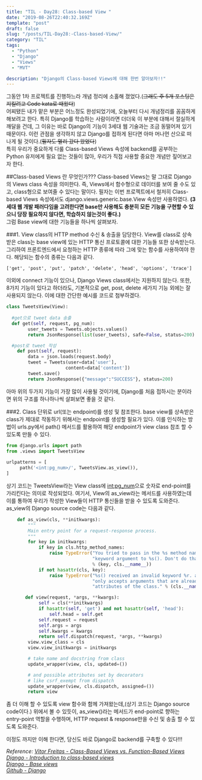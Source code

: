 ```yaml
---
title: "TIL - Day28: Class-based View "
date: "2019-08-26T22:40:32.169Z"
template: "post"
draft: false
slug: "/posts/TIL-Day28:-Class-based-View/"
category: "TIL"
tags:
  - "Python"
  - "Django"
  - "Views"
  - "MVT"

description: "Django의 Class-based Views에 대해 한번 알아보자!!"
---
```

그동안 1차 프로젝트를 진행하느라 개념 정리에 소홀해 졌었다.(~~그래도 주 5개 포스팅은 지킬려고 Code kata로 때웠다~~)</br>
어찌됐든 내가 맡은 부분은 어느정도 완성되었기에, 오늘부터 다시 개념정리를 꼼꼼하게 해보려고 한다. 특히 Django를 학습하는 사람이라면 더더욱 이 부분에 대해서 절실하게 깨달을 건데,
그 이유는 바로 Django의 기능이 3세대 웹 기술과는 조금 동떨어져 있기 때문이다. 이런 관점을 생각하지 않고 Django를 접하게 된다면 아마 머나먼 산으로 떠나게 될 것이다.(~~필자도 멀리 갔다 왔었다~~)</br>
특히 우리가 중요하게 다룰 Class-based Views 속성에 backend를 공부하는 Python 유저에게 필요 없는 것들이 많아, 우리가 직접 사용할 중요한 개념만 짚어보고자 한다.

##Class-based Views 란 무엇인가???
Class-based Views는 말 그대로 Django의 Views class 속성을 의미한다. 즉, Views에서 함수형으로 데이터를 보여 줄 수도 있고, class형으로 보여줄 수 있다는 말이다. 필자는 이번 프로젝트에서 철저히 Class-based Views 속성에서도 django.views.generic.base.View 속성만 사용하였다. __(3세대 웹 개발 패러다임을 고려한다면 base만 사용해도 충분히 모든 기능을 구현할 수 있으니 당장 필요하지 않다면, 학습하지 않는것이 좋다.)__</br> 그럼 Base view에 대한 기능들을 하나씩 살펴보자.

###1. View class의 HTTP method 수신 & 송출을 담당한다.
View를 class로 상속 받은 class는 base view에 있는 HTTP 통신 프로토콜에 대한 기능들 또한 상속받는다. 그리하여 프론트엔드에서 요청하는 HTTP 종류에 따라 그에 맞는 함수를 사용하여야 한다. 해당되는 함수의 종류는 다음과 같다.
```
['get', 'post', 'put', 'patch', 'delete', 'head', 'options', 'trace']
```
이외에 connect 기능이 있으나, Django Views class에서는 지원하지 않는다.
또한, 8가지 기능이 있다고 하더라도, 기본적으로 get, post, delete 세가지 기능 외에는 잘 사용되지 않는다. 이에 대한 간단한 예시를 코드로 첨부하겠다.
```python
class TweetsView(View):
	
  #get으로 tweet data 송출
  def get(self, request, pg_num):
		user_tweets = Tweets.objects.values()
		return JsonResponse(list(user_tweets), safe=False, status=200)

  #post로 tweet 작성
	def post(self, request):
		data = json.loads(request.body)
		tweet = Tweets(user=data['user'],
				      content=data['content'])
		tweet.save()
		return JsonResponse({"message":"SUCCESS"}, status=200)
```
아마 위의 두가지 기능이 가장 많이 사용될 것이기에, Django를 처음 접하시는 분이라면 위의 구조를 하나하나씩 살펴보면 좋을 것 같다.

###2. Class 단위로 url(또는 endpoint)를 생성 및 참조한다.
base view를 상속받은 class가 제대로 작동하기 위해서는 endpoint를 생성할 필요가 있다. 이를 인식하는 방법이 urls.py에서 path() 메서드를 활용하여 해당 endpoint가 view class 참조 할 수 있도록 만들 수 있다.

```python
from django.urls import path 
from .views import TweetsView
 
urlpatterns = [
     path('<int:pg_num>/', TweetsView.as_view()),
]
```
상기 코드는 TweetsView라는 View class에 <int:pg_num>으로 숫자로 end-point를 가리킨다는 의미로 작성되었다. 여기서, View의 as_view라는 메서드를 사용하였는데 이를 통하여 우리가 작성한 View들이 HTTP 통신들을 받을 수 있도록 도와준다. as_view의 Django source code는 다음과 같다.

```python
    def as_view(cls, **initkwargs):
        """
        Main entry point for a request-response process.
        """
        for key in initkwargs:
            if key in cls.http_method_names:
                raise TypeError("You tried to pass in the %s method name as a "
                                "keyword argument to %s(). Don't do that."
                                % (key, cls.__name__))
            if not hasattr(cls, key):
                raise TypeError("%s() received an invalid keyword %r. as_view "
                                "only accepts arguments that are already "
                                "attributes of the class." % (cls.__name__, key))

       def view(request, *args, **kwargs):
            self = cls(**initkwargs)
            if hasattr(self, 'get') and not hasattr(self, 'head'):
                self.head = self.get
            self.request = request
            self.args = args
            self.kwargs = kwargs
            return self.dispatch(request, *args, **kwargs)
        view.view_class = cls
        view.view_initkwargs = initkwargs

        # take name and docstring from class
        update_wrapper(view, cls, updated=())

        # and possible attributes set by decorators
        # like csrf_exempt from dispatch
        update_wrapper(view, cls.dispatch, assigned=())
        return view
```
좀 더 이해 할 수 있도록 view 함수와 함께 가져왔는데,(상기 코드는 Django source code이다.) 위에서 볼 수 있듯이, as_view()라는 메서드가 end-point로 향하는 entry-point 역할을 수행하며, HTTP request & response만을 수신 및 송출 할 수 있도록 도와준다.

이정도 까지만 이해 한다면, 당신도 바로 Django로 backend를 구축할 수 있다!!!

*Reference: [Vitor Freitas - Class-Based Views vs. Function-Based Views](https://simpleisbetterthancomplex.com/article/2017/03/21/class-based-views-vs-function-based-views.html)</br> [Django - Introduction to class-based views](https://docs.djangoproject.com/en/2.2/topics/class-based-views/intro/)</br> [Django - Base views](https://docs.djangoproject.com/en/2.2/ref/class-based-views/base/#django.views.generic.base.View.http_method_names)</br> [Github - Django](https://github.com/django/django/blob/1.10.6/django/views/generic/base.py#L46)*